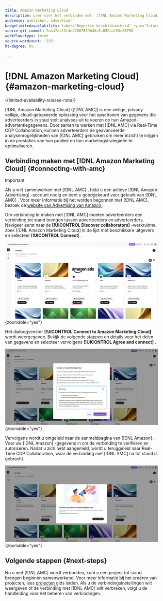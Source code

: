 ```yaml
---
title: Amazon Marketing Cloud
description: Leer over het verbinden met  [!DNL Amazon Marketing Cloud]  in Real-Time CDP Collaboration.
audience: publisher, advertiser
badgelimitedavailability: label="Beperkte beschikbaarheid" type="Informative" url="https://helpx.adobe.com/legal/product-descriptions/real-time-customer-data-platform-collaboration.html newtab=true"
source-git-commit: 9a4a7acf3f4e42667889b40c6a052aaf83c06758
workflow-type: tm+mt
source-wordcount: '232'
ht-degree: 0%

---
```


# [!DNL Amazon Marketing Cloud] {#amazon-marketing-cloud}

{{limited-availability-release-note}}

[!DNL Amazon Marketing Cloud] ([!DNL AMC]) is een veilige, privacy-veilige, cloud-gebaseerde oplossing voor het opschonen van gegevens die adverteerders in staat stelt analyses uit te voeren op hun Amazon-advertentiegegevens. Door samen te werken met [!DNL AMC] via Real-Time CDP Collaboration, kunnen adverteerders de geavanceerde analysemogelijkheden van [!DNL AMC] gebruiken om meer inzicht te krijgen in de prestaties van hun publiek en hun marketingstrategieën te optimaliseren.

## Verbinding maken met [!DNL Amazon Marketing Cloud] {#connecting-with-amc}

>[!IMPORTANT]
>
>Als u wilt samenwerken met [!DNL AMC] , hebt u een actieve [!DNL Amazon Advertising] -account nodig en bent u goedgekeurd voor gebruik van [!DNL AMC] . Voor meer informatie bij het worden begonnen met [!DNL AMC], bezoek de [ website van Advertising van Amazon ](https://advertising.amazon.com/en/blog/amazon-marketing-cloud-now-available-in-the-us).

Om verbinding te maken met [!DNL AMC] moeten adverteerders een verbinding tot stand brengen tussen adverteerders en adverteerders. Navigeer eerst naar de **[!UICONTROL Discover collaborators]** -werkruimte, zoek [!DNL Amazon Marketing Cloud] in de lijst met beschikbare uitgevers en selecteer **[!UICONTROL Connect]** .

![ ontdekt de werkruimte van Medewerkers met [!DNL Amazon Marketing Cloud] geselecteerde optie verbindt.](/help/assets/connect/advertising-platforms/amc-discover-collaborators.png){zoomable="yes"}

Het dialoogvenster **[!UICONTROL Connect to Amazon Marketing Cloud]** wordt weergegeven. Bekijk de volgende stappen en details voor het delen van gegevens en selecteer vervolgens **[!UICONTROL Agree and connect]** .

![ Verbind met [!DNL Amazon Marketing Cloud] dialoog met overeenkomst en benadrukte verbindingsknoop.](/help/assets/connect/advertising-platforms/connect-to-amc.png){zoomable="yes"}

Vervolgens wordt u omgeleid naar de aanmeldpagina van [!DNL Amazon] . Voer uw [!DNL Amazon] -gegevens in om de verbinding te verifiëren en autoriseren. Nadat u zich hebt aangemeld, wordt u teruggeleid naar Real-Time CDP Collaboration, waar de verbinding met [!DNL AMC] nu tot stand is gebracht.

![ Bevestigingsbericht die op een succesvolle verbinding met [!DNL Amazon Marketing Cloud] wijzen.](/help/assets/connect/advertising-platforms/successful-connection.png){zoomable="yes"}

## Volgende stappen {#next-steps}

Nu u met [!DNL AMC] wordt verbonden, kunt u een project tot stand brengen beginnen samenwerkend. Voor meer informatie bij het creëren van projecten, lees [ projecten ](/help/guide/collaborate/manage-projects.md) gids leiden. Als u de verbindingsinstellingen wilt weergeven of de verbinding met [!DNL AMC] wilt verbreken, volgt u de handleiding voor het beheren van verbindingen.
